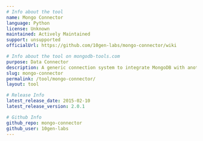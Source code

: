 ```yaml
---
# Info about the tool
name: Mongo Connector
language: Python
license: Unknown
maintained: Actively Maintained
support: unsupported
officialUrl: https://github.com/10gen-labs/mongo-connector/wiki

# Info about the tool on mongodb-tools.com
purpose: Data Connector
description: A generic connection system to integrate MongoDB with another system using simple CRUD operational semantics.
slug: mongo-connector
permalink: /tool/mongo-connector/
layout: tool

# Release Info
latest_release_date: 2015-02-10
latest_release_version: 2.0.1

# Github Info
github_repo: mongo-connector
github_user: 10gen-labs
---
```



